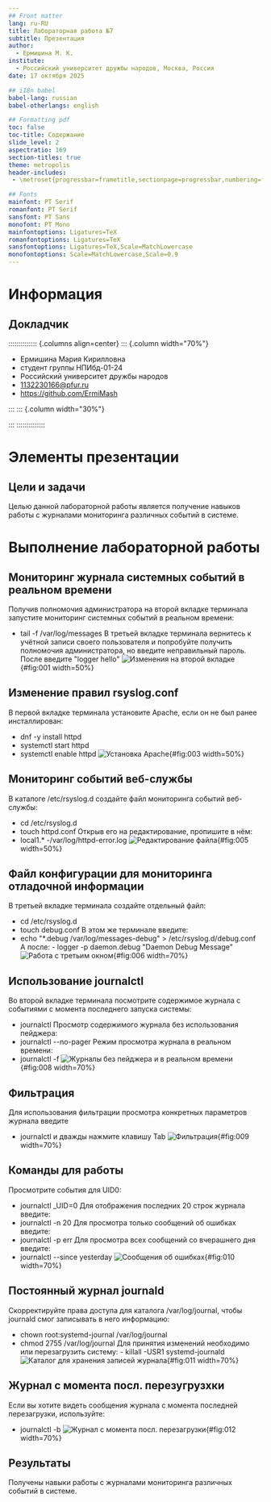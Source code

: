 ```yaml
---
## Front matter
lang: ru-RU
title: Лабораторная работа №7
subtitle: Презентация
author:
  - Ермишина М. К.
institute:
  - Российский университет дружбы народов, Москва, Россия
date: 17 октября 2025

## i18n babel
babel-lang: russian
babel-otherlangs: english

## Formatting pdf
toc: false
toc-title: Содержание
slide_level: 2
aspectratio: 169
section-titles: true
theme: metropolis
header-includes:
 - \metroset{progressbar=frametitle,sectionpage=progressbar,numbering=fraction}

## Fonts
mainfont: PT Serif
romanfont: PT Serif
sansfont: PT Sans
monofont: PT Mono
mainfontoptions: Ligatures=TeX
romanfontoptions: Ligatures=TeX
sansfontoptions: Ligatures=TeX,Scale=MatchLowercase
monofontoptions: Scale=MatchLowercase,Scale=0.9
---
```


# Информация

## Докладчик

:::::::::::::: {.columns align=center}
::: {.column width="70%"}

  * Ермишина Мария Кирилловна
  * студент группы НПИбд-01-24
  * Российский университет дружбы народов
  * [1132230166@pfur.ru](mailto:1132230166@pfur.ru)
  * <https://github.com/ErmiMash>

:::
::: {.column width="30%"}

:::
::::::::::::::


# Элементы презентации

## Цели и задачи

Целью данной лабораторной работы является получение навыков работы с журналами мониторинга различных событий в системе.

# Выполнение лабораторной работы

## Мониторинг журнала системных событий в реальном времени
Получив полномочия администратора на второй вкладке терминала запустите мониторинг системных событий в реальном времени:
  - tail -f /var/log/messages
В третьей вкладке терминала вернитесь к учётной записи своего пользователя и попробуйте получить полномочия администратора, но введите неправильный пароль. После введите "logger hello"
![Изменения на второй вкладке](image/image1.jpg){#fig:001 width=50%}

## Изменение правил rsyslog.conf
В первой вкладке терминала установите Apache, если он не был ранее инсталлирован:
  - dnf -y install httpd
  - systemctl start httpd
  - systemctl enable httpd
![Установка Apache](image/image3.jpg){#fig:003 width=50%}

## Мониторинг событий веб-службы
В каталоге /etc/rsyslog.d создайте файл мониторинга событий веб-службы: 
  - cd /etc/rsyslog.d
  - touch httpd.conf
Открыв его на редактирование, пропишите в нём:
  - local1.* -/var/log/httpd-error.log
![Редактирование файла](image/image5.jpg){#fig:005 width=50%} 

## Файл конфигурации для мониторинга отладочной информации
В третьей вкладке терминала создайте отдельный файл:
  - cd /etc/rsyslog.d
  - touch debug.conf
В этом же терминале введите:
  - echo "*.debug /var/log/messages-debug" > /etc/rsyslog.d/debug.conf
А после: - logger -p daemon.debug "Daemon Debug Message"
![Работа с третьим окном](image/image6.jpg){#fig:006 width=70%}

## Использование journalctl
Во второй вкладке терминала посмотрите содержимое журнала с событиями с момента последнего запуска системы:
  - journalctl
Просмотр содержимого журнала без использования пейджера: 
  - journalctl --no-pager
Режим просмотра журнала в реальном времени:
  - journalctl -f
![Журналы без пейджера и в реальном времени](image/image8.jpg){#fig:008 width=70%}

## Фильтрация
Для использования фильтрации просмотра конкретных параметров журнала введите
  - journalctl 
и дважды нажмите клавишу Tab 
![Фильтрация](image/image9.jpg){#fig:009 width=70%}

## Команды для работы
Просмотрите события для UID0:
  - journalctl _UID=0
Для отображения последних 20 строк журнала введите:
  - journalctl -n 20
Для просмотра только сообщений об ошибках введите:
  - journalctl -p err
Для просмотра всех сообщений со вчерашнего дня введите:
  - journalctl --since yesterday
![Сообщения об ошибках](image/image10.jpg){#fig:010 width=70%}

## Постоянный журнал journald
Скорректируйте права доступа для каталога /var/log/journal, чтобы journald смог записывать в него информацию:
  - chown root:systemd-journal /var/log/journal
  - chmod 2755 /var/log/journal
Для принятия изменений необходимо или перезагрузить систему: - killall -USR1 systemd-journald
![Каталог для хранения записей журнала](image/image11.jpg){#fig:011 width=70%}

## Журнал с момента посл. перезугрузхки
Если вы хотите видеть сообщения журнала с момента последней перезагрузки, используйте:
  - journalctl -b
![Журнал с момента посл. перезагрузки](image/image12.jpg){#fig:012 width=70%}

## Результаты

Получены навыки работы с журналами мониторинга различных событий в системе.
